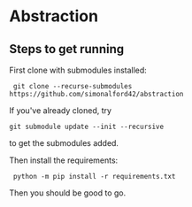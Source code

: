 # Abstraction

## Steps to get running
First clone with submodules installed:

` git clone --recurse-submodules https://github.com/simonalford42/abstraction`

If you've already cloned, try

` git submodule update --init --recursive `

to get the submodules added.

Then install the requirements:

` python -m pip install -r requirements.txt`

Then you should be good to go.

